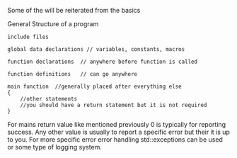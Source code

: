 
Some of the will be reiterated from the basics



General Structure of a program

```
include files

global data declarations // variables, constants, macros

function declarations  // anywhere before function is called

function definitions   // can go anywhere 

main function  //generally placed after everything else
{
	//other statements
	//you should have a return statement but it is not required
}
```

For mains return value like mentioned previously 0 is typically for reporting success.
Any other value is usually to report a specific error but their it is up to you. For more specific error error handling std::exceptions can be used or some type of logging system.

